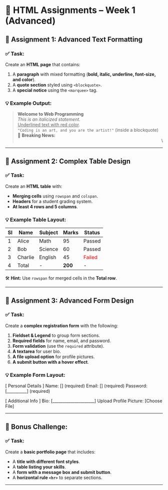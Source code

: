 # 🚀 HTML Assignments – Week 1 (Advanced)  

## 📝 Assignment 1: Advanced Text Formatting  
### ✅ Task:  
Create an **HTML page** that contains:  
1. A **paragraph** with mixed formatting (**bold, italic, underline, font-size, and color**).  
2. A **quote section** styled using `<blockquote>`.  
3. A **special notice** using the `<marquee>` tag.  

### 💡 Example Output:  
> **Welcome to Web Programming**  
> *This is an italicized statement.*  
> <u>Underlined text with red color</u>.  
> `"Coding is an art, and you are the artist!"` (inside a blockquote)  
> 🚀 **Breaking News:** <marquee>Web development is fun!</marquee>  

---

## 📝 Assignment 2: Complex Table Design  
### ✅ Task:  
Create an **HTML table** with:  
- **Merging cells** using `rowspan` and `colspan`.  
- **Headers** for a student grading system.  
- **At least 4 rows and 5 columns**.  

### 💡 Example Table Layout:  

| SI  | Name  | Subject  | Marks | Status  |  
|-----|------|---------|-------|---------|  
| 1   | Alice | Math   | 95    | Passed  |  
| 2   | Bob   | Science | 60   | Passed  |  
| 3   | Charlie | English | 45 | <span style="color: red;">Failed</span> |  
| 4   | Total | -       | **200** | - |  

🛠 **Hint:** Use `rowspan` for merged cells in the **Total row**.  

---

## 📝 Assignment 3: Advanced Form Design  
### ✅ Task:  
Create a **complex registration form** with the following:  
1. **Fieldset & Legend** to group form sections.  
2. **Required fields** for name, email, and password.  
3. **Form validation** (use the `required` attribute).  
4. **A textarea** for user bio.  
5. **A file upload option** for profile pictures.  
6. **A submit button with a hover effect**.  

### 💡 Example Form Layout:  
[ Personal Details ] Name: [] (required)
Email: [] (required)
Password: [__________] (required)

[ Additional Info ] Bio: [_____________________]
Upload Profile Picture: [Choose File]

---

## 📝 Bonus Challenge:  
### ✅ Task:  
Create a **basic portfolio page** that includes:  
- A **title with different font styles**.  
- A **table listing your skills**.  
- A **form with a message box and submit button**.  
- A **horizontal rule `<hr>`** to separate sections.  

---
